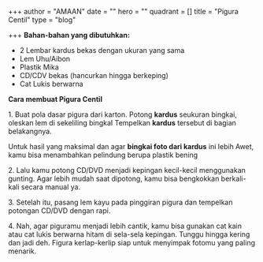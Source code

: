 +++
author = "AMAAN"
date = ""
hero = ""
quadrant = []
title = "Pigura Centil"
type = "blog"

+++
**Bahan-bahan yang dibutuhkan:**

* 2 Lembar kardus bekas dengan ukuran yang sama
* Lem Uhu/Aibon
* Plastik Mika
* CD/CDV bekas (hancurkan hingga berkeping)
* Cat Lukis berwarna

**Cara membuat Pigura Centil**

1\. Buat pola dasar pigura dari karton. Potong **kardus** seukuran bingkai, oleskan lem di sekeliling bingkaI Tempelkan **kardus** tersebut di bagian belakangnya.

Untuk hasil yang maksimal dan agar **bingkai foto dari kardus** ini lebih Awet, kamu bisa menambahkan pelindung berupa plastik bening

2\. Lalu kamu potong CD/DVD menjadi kepingan kecil-kecil menggunakan gunting. Agar lebih mudah saat dipotong, kamu bisa bengkokkan berkali-kali secara manual ya.

3\. Setelah itu, pasang lem kayu pada pinggiran pigura dan tempelkan potongan CD/DVD dengan rapi.

4\. Nah, agar piguramu menjadi lebih cantik, kamu bisa gunakan cat kain atau cat lukis berwarna hitam di sela-sela kepingan. Tunggu hingga kering dan jadi deh. Figura kerlap-kerlip siap untuk menyimpak fotomu yang paling menarik.